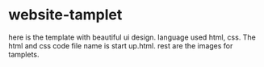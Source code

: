 # website-tamplet
here is the template with beautiful ui design.
language used html, css.
The html and css code file name is start up.html.
rest are the images for tamplets.
